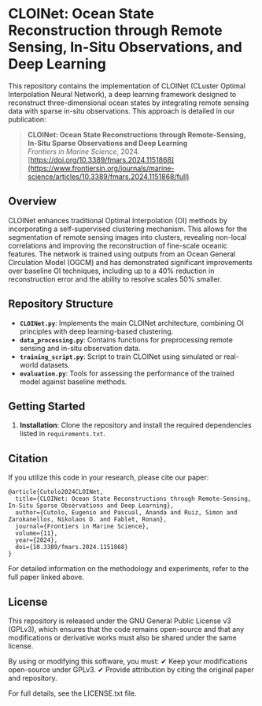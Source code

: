 # CLOINet: Ocean State Reconstruction through Remote Sensing, In-Situ Observations, and Deep Learning

This repository contains the implementation of CLOINet (CLuster Optimal Interpolation Neural Network), a deep learning framework designed to reconstruct three-dimensional ocean states by integrating remote sensing data with sparse in-situ observations. This approach is detailed in our publication:

> **CLOINet: Ocean State Reconstructions through Remote-Sensing, In-Situ Sparse Observations and Deep Learning**  
> *Frontiers in Marine Science*, 2024.  
> [https://doi.org/10.3389/fmars.2024.1151868](https://www.frontiersin.org/journals/marine-science/articles/10.3389/fmars.2024.1151868/full)

## Overview

CLOINet enhances traditional Optimal Interpolation (OI) methods by incorporating a self-supervised clustering mechanism. This allows for the segmentation of remote sensing images into clusters, revealing non-local correlations and improving the reconstruction of fine-scale oceanic features. The network is trained using outputs from an Ocean General Circulation Model (OGCM) and has demonstrated significant improvements over baseline OI techniques, including up to a 40% reduction in reconstruction error and the ability to resolve scales 50% smaller.

## Repository Structure

- **`CLOINet.py`**: Implements the main CLOINet architecture, combining OI principles with deep learning-based clustering.
- **`data_processing.py`**: Contains functions for preprocessing remote sensing and in-situ observation data.
- **`training_script.py`**: Script to train CLOINet using simulated or real-world datasets.
- **`evaluation.py`**: Tools for assessing the performance of the trained model against baseline methods.

## Getting Started

1. **Installation**: Clone the repository and install the required dependencies listed in `requirements.txt`.

## Citation

If you utilize this code in your research, please cite our paper:

```
@article{Cutolo2024CLOINet,
  title={CLOINet: Ocean State Reconstructions through Remote-Sensing, In-Situ Sparse Observations and Deep Learning},
  author={Cutolo, Eugenio and Pascual, Ananda and Ruiz, Simon and Zarokanellos, Nikolaos D. and Fablet, Ronan},
  journal={Frontiers in Marine Science},
  volume={11},
  year={2024},
  doi={10.3389/fmars.2024.1151868}
}
```

For detailed information on the methodology and experiments, refer to the full paper linked above. 

## License

This repository is released under the GNU General Public License v3 (GPLv3), which ensures that the code remains open-source and that any modifications or derivative works must also be shared under the same license.

By using or modifying this software, you must:
✔ Keep your modifications open-source under GPLv3.
✔ Provide attribution by citing the original paper and repository.

For full details, see the LICENSE.txt file.
